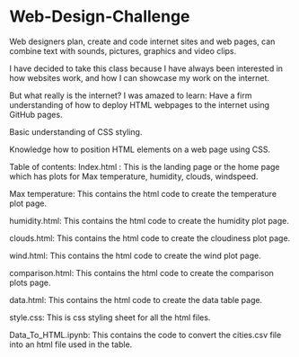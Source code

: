 # Web-Design-Challenge
Web designers plan, create and code internet sites and web pages, can combine text with sounds, pictures, graphics and video clips.

I have decided to take this class because I have always been interested in how websites work, and how I can showcase my work on the internet.

But what really is the internet? I was amazed to learn:
Have a firm understanding of how to deploy HTML webpages to the internet using GitHub pages.

Basic understanding of CSS styling.  

Knowledge how to position HTML elements on a web page using CSS.

Table of contents:
Index.html : This is the landing page or the home page which has plots for Max temperature, humidity, clouds, windspeed.

Max temperature: This contains the html code to create the temperature plot page.

humidity.html: This contains the html code to create the humidity plot page.

clouds.html: This contains the html code to create the cloudiness plot page.

wind.html: This contains the html code to create the wind plot page.

comparison.html: This contains the html code to create the comparison plots page.

data.html: This contains the html code to create the data table page.

style.css: This is css styling sheet for all the html files.

Data_To_HTML.ipynb: This contains the code to convert the cities.csv file into an html file used in the table.


